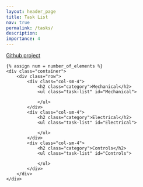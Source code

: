 ```yaml
---
layout: header_page
title: Task List
nav: true
permalink: /tasks/
description:
importance: 4
---
```


[Github project](https://github.com/orgs/osu-mercury-robotics/projects/1)


<!-- pages/tasks.md -->
<div class="tasks">

    {% assign num = number_of_elements %}
    <div class="container">
        <div class="row">
            <div class="col-sm-4">
                <h2 class="category">Mechanical</h2>
                <ul class="task-list" id="Mechanical">

                </ul>
            </div>
            <div class="col-sm-4">
                <h2 class="category">Electrical</h2>
                <ul class="task-list" id="Electrical">

                </ul>
            </div>
            <div class="col-sm-4">
                <h2 class="category">Controls</h2>
                <ul class="task-list" id="Controls">

                </ul>
            </div>
        </div>
    </div>
</div>

<!-- Template for cards in list -->
<template id="itemTemplate">
    <li class="task-list-item">
        <div class="row">
            <h1 class="col-sm-8 my-auto" id="title"></h1>
            <div class="col-sm-4">
                <span class="badge shadow-none bg-danger" style="color: var(--global-text-color-opposite) !important" id="priority"></span>
                <span class="badge shadow-none bg-light" style="color: black !important;" id="phase"></span>
                <span class="badge shadow-none bg-light" style="color: black !important;" id="date"></span>
            </div>
        </div>
    </li>
</template>

<script type="text/javascript" src="{{site.baseurl}}/assets/js/taskmaker.js"></script>
<script>
window.onload = async () => {
    const listItems = await ParseTaskJSON(document.querySelector('#itemTemplate'));
    for(item of listItems["Mechanical"]) {
        console.log(item);
        document.getElementById("Mechanical").appendChild(item);
    }
    for(item of listItems["Electrical"]) {
        document.getElementById("Electrical").appendChild(item);
    }
    for(item of listItems["Controls"]) {
        document.getElementById("Controls").appendChild(item);
    }
}
</script>